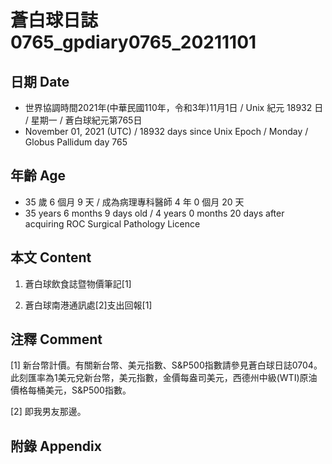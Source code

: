 [_metadata_:encoding]: - "utf-8"
[_metadata_:language]: - "zh-Hant-TW"
[_metadata_:fileformat]: - "markdown"
[_metadata_:MIME_type]: - "text/plain"
[_metadata_:markdown_version]: - "commonmark version 0.30"
[_metadata_:markdown_spec]: - "https://spec.commonmark.org/0.30/"

# 蒼白球日誌0765_gpdiary0765_20211101 #

## 日期 Date ##

* 世界協調時間2021年(中華民國110年，令和3年)11月1日 / Unix 紀元 18932 日 / 星期一 / 蒼白球紀元第765日
* November 01, 2021 (UTC) / 18932 days since Unix Epoch / Monday / Globus Pallidum day 765

## 年齡 Age ##

* 35 歲 6 個月 9 天 / 成為病理專科醫師 4 年 0 個月 20 天
* 35 years 6 months 9 days old / 4 years 0 months 20 days after acquiring ROC Surgical Pathology Licence

## 本文 Content ##

1. 蒼白球飲食誌暨物價筆記[1]

    
2. 蒼白球南港通訊處[2]支出回報[1]

    

## 注釋 Comment ##

[1] 新台幣計價。有關新台幣、美元指數、S&P500指數請參見蒼白球日誌0704。此刻匯率為1美元兌新台幣，美元指數，金價每盎司美元，西德州中級(WTI)原油價格每桶美元，S&P500指數。


[2] 即我男友那邊。



## 附錄 Appendix ##

